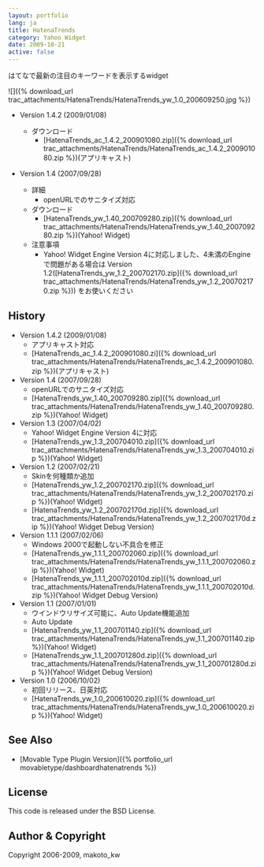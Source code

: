 ```yaml
---
layout: portfolio
lang: ja
title: HatenaTrends
category: Yahoo Widget
date: 2009-10-21
active: false
---
```

はてなで最新の注目のキーワードを表示するwidget

![]({% download_url trac_attachments/HatenaTrends/HatenaTrends_yw_1.0_200609250.jpg %})

* Version 1.4.2 (2009/01/08)
  * ダウンロード
    *  [HatenaTrends_ac_1.4.2_200901080.zip]({% download_url trac_attachments/HatenaTrends/HatenaTrends_ac_1.4.2_200901080.zip %})(アプリキャスト)
 
* Version 1.4 (2007/09/28)
  * 詳細
    * openURLでのサニタイズ対応
  * ダウンロード
    *  [HatenaTrends_yw_1.40_200709280.zip]({% download_url trac_attachments/HatenaTrends/HatenaTrends_yw_1.40_200709280.zip %})(Yahoo! Widget)
  * 注意事項
    * Yahoo! Widget Engine Version 4に対応しました、4未満のEngineで問題がある場合は Version 1.2([HatenaTrends_yw_1.2_200702170.zip]({% download_url trac_attachments/HatenaTrends/HatenaTrends_yw_1.2_200702170.zip %})) をお使いください

## History

* Version 1.4.2 (2009/01/08)
  * アプリキャスト対応
  *  [HatenaTrends_ac_1.4.2_200901080.zi]({% download_url trac_attachments/HatenaTrends/HatenaTrends_ac_1.4.2_200901080.zip %})(アプリキャスト)
* Version 1.4 (2007/09/28)
  * openURLでのサニタイズ対応
  *  [HatenaTrends_yw_1.40_200709280.zip]({% download_url trac_attachments/HatenaTrends/HatenaTrends_yw_1.40_200709280.zip %})(Yahoo! Widget)
* Version 1.3 (2007/04/02)
  * Yahoo! Widget Engine Version 4に対応
  *  [HatenaTrends_yw_1.3_200704010.zip]({% download_url trac_attachments/HatenaTrends/HatenaTrends_yw_1.3_200704010.zip %})(Yahoo! Widget)
* Version 1.2 (2007/02/21)
  * Skinを何種類か追加
  *  [HatenaTrends_yw_1.2_200702170.zip]({% download_url trac_attachments/HatenaTrends/HatenaTrends_yw_1.2_200702170.zip %})(Yahoo! Widget)
  *  [HatenaTrends_yw_1.2_200702170d.zip]({% download_url trac_attachments/HatenaTrends/HatenaTrends_yw_1.2_200702170d.zip %})(Yahoo! Widget Debug Version)
* Version 1.1.1 (2007/02/06)
  * Windows 2000で起動しない不具合を修正
  *  [HatenaTrends_yw_1.1.1_200702060.zip]({% download_url trac_attachments/HatenaTrends/HatenaTrends_yw_1.1.1_200702060.zip %})(Yahoo! Widget)
  *  [HatenaTrends_yw_1.1.1_200702010d.zip]({% download_url trac_attachments/HatenaTrends/HatenaTrends_yw_1.1.1_200702010d.zip %})(Yahoo! Widget Debug Version)
* Version 1.1 (2007/01/01)
  * ウインドウリサイズ可能に、Auto Update機能追加
  * Auto Update
  *  [HatenaTrends_yw_1.1_200701140.zip]({% download_url trac_attachments/HatenaTrends/HatenaTrends_yw_1.1_200701140.zip %})(Yahoo! Widget)
  *  [HatenaTrends_yw_1.1_200701280d.zip]({% download_url trac_attachments/HatenaTrends/HatenaTrends_yw_1.1_200701280d.zip %})(Yahoo! Widget Debug Version)
* Version 1.0 (2006/10/02)
  * 初回リリース、日英対応
  *  [HatenaTrends_yw_1.0_200610020.zip]({% download_url trac_attachments/HatenaTrends/HatenaTrends_yw_1.0_200610020.zip %})(Yahoo! Widget)

## See Also

* [Movable Type Plugin Version]({% portfolio_url movabletype/dashboardhatenatrends %})

## License

This code is released under the BSD License.

## Author & Copyright

Copyright 2006-2009, makoto_kw 